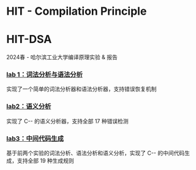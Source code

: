 # HIT - Compilation Principle

# HIT-DSA

2024春 - 哈尔滨工业大学编译原理实验 & 报告

### [lab 1：词法分析与语法分析](https://github.com/hacheyz/HIT-CopilationPrinciple/tree/main/lab1)

实现了一个简单的词法分析器和语法分析器，支持错误恢复机制

### [lab2：语义分析](https://github.com/hacheyz/HIT-CopilationPrinciple/tree/main/lab2)

实现了 C-- 的语义分析器，支持全部 17 种错误检测

### [lab3：中间代码生成](https://github.com/hacheyz/HIT-CopilationPrinciple/tree/main/lab3)

基于前两个实验的词法分析、语法分析和语义分析，实现了 C-- 的中间代码生成，支持全部 19 种生成规则